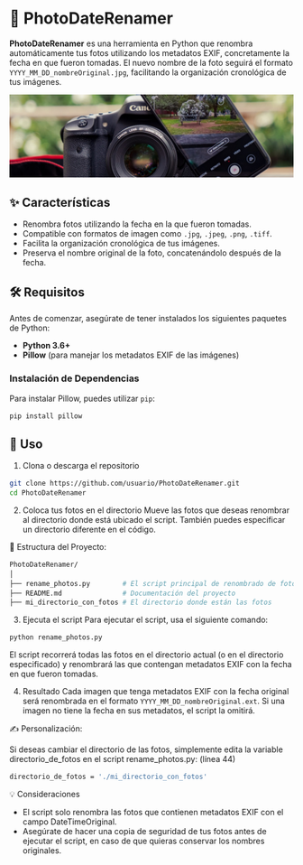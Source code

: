 # 📸 PhotoDateRenamer

**PhotoDateRenamer** es una herramienta en Python que renombra automáticamente tus fotos utilizando los metadatos EXIF, concretamente la fecha en que fueron tomadas. El nuevo nombre de la foto seguirá el formato `YYYY_MM_DD_nombreOriginal.jpg`, facilitando la organización cronológica de tus imágenes.

![IMG](fotografia-movil-versus-camara2.jpg "imagen cámara")

## ✨ Características

- Renombra fotos utilizando la fecha en la que fueron tomadas.
- Compatible con formatos de imagen como `.jpg`, `.jpeg`, `.png`, `.tiff`.
- Facilita la organización cronológica de tus imágenes.
- Preserva el nombre original de la foto, concatenándolo después de la fecha.

## 🛠️ Requisitos

Antes de comenzar, asegúrate de tener instalados los siguientes paquetes de Python:

- **Python 3.6+**
- **Pillow** (para manejar los metadatos EXIF de las imágenes)

### Instalación de Dependencias

Para instalar Pillow, puedes utilizar `pip`:

```bash
pip install pillow
```

## 🚀 Uso
1. Clona o descarga el repositorio
```bash
git clone https://github.com/usuario/PhotoDateRenamer.git
cd PhotoDateRenamer
```
2. Coloca tus fotos en el directorio
Mueve las fotos que deseas renombrar al directorio donde está ubicado el script. También puedes especificar un directorio diferente en el código.

📂 Estructura del Proyecto:
```bash
PhotoDateRenamer/
│
├── rename_photos.py        # El script principal de renombrado de fotos
├── README.md               # Documentación del proyecto
├── mi_directorio_con_fotos # El directorio donde están las fotos 
```

3. Ejecuta el script
Para ejecutar el script, usa el siguiente comando:
```bash
python rename_photos.py
```
El script recorrerá todas las fotos en el directorio actual (o en el directorio especificado) y renombrará las que contengan metadatos EXIF con la fecha en que fueron tomadas.

4. Resultado
Cada imagen que tenga metadatos EXIF con la fecha original será renombrada en el formato `YYYY_MM_DD_nombreOriginal.ext`. Si una imagen no tiene la fecha en sus metadatos, el script la omitirá.


✍️ Personalización:

Si deseas cambiar el directorio de las fotos, simplemente edita la variable directorio_de_fotos en el script rename_photos.py: (línea 44)
```bash
directorio_de_fotos = './mi_directorio_con_fotos'
```
💡 Consideraciones
- El script solo renombra las fotos que contienen metadatos EXIF con el campo DateTimeOriginal.
- Asegúrate de hacer una copia de seguridad de tus fotos antes de ejecutar el script, en caso de que quieras conservar los nombres originales.






